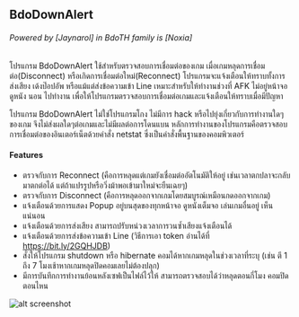 ## BdoDownAlert

###### Powered by [Jaynarol] in BdoTH family is [Noxia]

โปรแกรม BdoDownAlert ใช้สำหรับตรวจสอบการเชื่อมต่อของเกม เมื่อเกมหลุดการเชื่อมต่อ(Disconnect) หรือเกิดการเชื่อมต่อใหม่(Reconnect) โปรแกรมจะแจ้งเตือนให้ทราบทั้งการส่งเสียง เด้งป๊อปอัพ หรือแม้แต่ส่งข้อความเข้า Line
เหมาะสำหรับให้ทำงานช่วงที่ AFK ไม่อยู่หน้าจอ ดูหนัง นอน ไปทำงาน เพื่อให้โปรแกรมตรวจสอบการเชื่อมต่อเกมและแจ้งเตือนให้ทราบเมื่อมีปัญหา

โปรแกรม BdoDownAlert ไม่ใช่โปรแกรมโกง ไม่มีการ hack หรือไปยุ่งเกี่ยวกับการทำงานใดๆของเกม จึงไม่ส่งผลใดๆต่อเกมและไม่มีผลต่อการโดนแบน
หลักการทำงานของโปรแกรมคือตรวจสอบการเชื่อมต่อของอินเตอร์เน็ตด้วยคำสั่ง netstat ซึ่งเป็นคำสั่งพื้นฐานของคอมพิวเตอร์


#### Features
- ตรวจกับการ Reconnect (คือการหลุดแต่เกมยังเชื่อมต่ออัตโนมัติให้อยู่ เช่นเวลาตกปลาจะกลับมาตกต่อได้ แต่ถ้าแปรรูปหรือวิ่งม้าพอเข้ามาใหม่จะยืนเฉยๆ)
- ตรวจกับการ Disconnect (คือการหลุดออกจากเกมโดยสมบูรณ์เหมือนกดออกจากเกม)
- แจ้งเตือนด้วยการแสดง Popup อยู่บนสุดของทุกหน้าจอ ดูหนังเต็มจอ เล่นเกมอื่นอยู่ เห็นแน่นอน
- แจ้งเตือนด้วยการส่งเสียง สามารถปรับหน่วงเวลาการวนซ้ำเสียงแจ้งเตือนได้
- แจ้งเตือนด้วยการส่งข้อความเข้า Line (วิธีการเอา token อ่านได้ที่ https://bit.ly/2GQHJDB)
- สั่งให้โปรแกรม shutdown หรือ hibernate คอมได้หากเกมหลุดในช่วงเวลาที่ระบุ (เช่น ตี 1 ถึง 7 โมงเช้าหากเกมหลุดปิดคอมเลยไม่ต้องปลุก)
- มีการบันทึกการทำงานย้อนหลังเซฟเป็นไฟล์ไว้ให้ สามารถตรวจสอบได้ว่าหลุดตอนกี่โมง คอมปิดตอนไหน

![alt screenshot](https://i.imgur.com/QTf7pu1.png)
